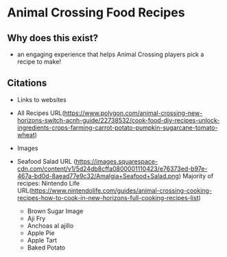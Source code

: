 # Animal Crossing Food Recipes

## Why does this exist? 
- an engaging experience that helps Animal Crossing players pick a recipe to make!  
## Citations
- Links to websites 
- All Recipes URL(https://www.polygon.com/animal-crossing-new-horizons-switch-acnh-guide/22738532/cook-food-diy-recipes-unlock-ingredients-crops-farming-carrot-potato-pumpkin-sugarcane-tomato-wheat)



- Images 
- Seafood Salad URL (https://images.squarespace-cdn.com/content/v1/5d24db8cffa0800001110423/e76373ed-b97e-467a-bd0d-8aead77e9c32/Amalgia+Seafood+Salad.png)
Majority of recipes: Nintendo Life URL(https://www.nintendolife.com/guides/animal-crossing-cooking-recipes-how-to-cook-in-new-horizons-full-cooking-recipes-list)
  - Brown Sugar Image 
  - Aji Fry
  - Anchoas al ajillo
  - Apple Pie
  - Apple Tart
  - Baked Potato